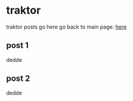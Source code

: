 
# traktor

traktor posts go here
go back to main page: [here](..)

## post 1

dedde

## post 2

dedde

